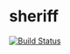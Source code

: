 # sheriff
[![Build Status](https://travis-ci.org/rainvg/sheriff.svg?branch=master)](https://travis-ci.org/rainvg/sheriff)
